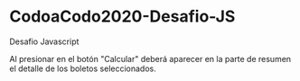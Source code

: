 # CodoaCodo2020-Desafio-JS
Desafio Javascript

Al presionar en el botón "Calcular" deberá aparecer en la parte de resumen el detalle de los boletos seleccionados.

